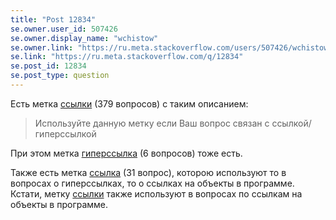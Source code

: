 ```yaml
---
title: "Post 12834"
se.owner.user_id: 507426
se.owner.display_name: "wchistow"
se.owner.link: "https://ru.meta.stackoverflow.com/users/507426/wchistow"
se.link: "https://ru.meta.stackoverflow.com/q/12834"
se.post_id: 12834
se.post_type: question
---
```

<p>Есть метка <a href="https://ru.stackoverflow.com/questions/tagged/%d1%81%d1%81%d1%8b%d0%bb%d0%ba%d0%b8" class="post-tag" title="показать вопросы с меткой [ссылки]" aria-label="показать вопросы с меткой [ссылки]" rel="tag" aria-labelledby="tag-ссылки-tooltip-container">ссылки</a> (379 вопросов) с таким описанием:</p>
<blockquote>
<p>Используйте данную метку если Ваш вопрос связан с ссылкой/гиперссылкой</p>
</blockquote>
<p>При этом метка <a href="https://ru.stackoverflow.com/questions/tagged/%d0%b3%d0%b8%d0%bf%d0%b5%d1%80%d1%81%d1%81%d1%8b%d0%bb%d0%ba%d0%b0" class="post-tag" title="показать вопросы с меткой [гиперссылка]" aria-label="показать вопросы с меткой [гиперссылка]" rel="tag" aria-labelledby="tag-гиперссылка-tooltip-container">гиперссылка</a> (6 вопросов) тоже есть.</p>
<p>Также есть метка <a href="https://ru.stackoverflow.com/questions/tagged/%d1%81%d1%81%d1%8b%d0%bb%d0%ba%d0%b0" class="post-tag" title="показать вопросы с меткой [ссылка]" aria-label="показать вопросы с меткой [ссылка]" rel="tag" aria-labelledby="tag-ссылка-tooltip-container">ссылка</a> (31 вопрос), которою используют то в вопросах о гиперссылках, то о ссылках на объекты в программе. Кстати, метку <a href="https://ru.stackoverflow.com/questions/tagged/%d1%81%d1%81%d1%8b%d0%bb%d0%ba%d0%b8" class="post-tag" title="показать вопросы с меткой [ссылки]" aria-label="показать вопросы с меткой [ссылки]" rel="tag" aria-labelledby="tag-ссылки-tooltip-container">ссылки</a> также используют в вопросах по ссылкам на объекты в программе.</p>
